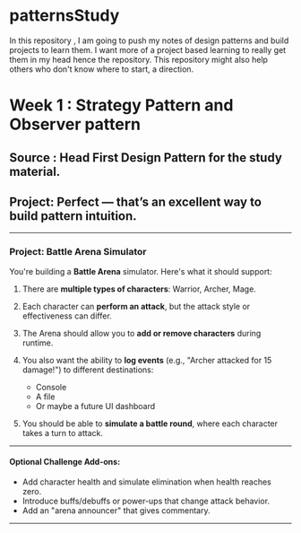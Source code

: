 # patternsStudy

In this repository , I am going to push my notes of design patterns and build projects to learn them. I want more of a project based learning to really get them in my head hence the repository. This repository might also help others who don't know where to start, a direction.

# Week 1 : Strategy Pattern and Observer pattern 
## Source : Head First Design Pattern for the study material.
## Project: Perfect — that’s an excellent way to build pattern intuition.

---

### **Project: Battle Arena Simulator**

You're building a **Battle Arena** simulator. Here's what it should support:

1. There are **multiple types of characters**: Warrior, Archer, Mage.
2. Each character can **perform an attack**, but the attack style or effectiveness can differ.
3. The Arena should allow you to **add or remove characters** during runtime.
4. You also want the ability to **log events** (e.g., "Archer attacked for 15 damage!") to different destinations:

   * Console
   * A file
   * Or maybe a future UI dashboard
5. You should be able to **simulate a battle round**, where each character takes a turn to attack.

---

#### **Optional Challenge Add-ons**:

* Add character health and simulate elimination when health reaches zero.
* Introduce buffs/debuffs or power-ups that change attack behavior.
* Add an "arena announcer" that gives commentary.

---
